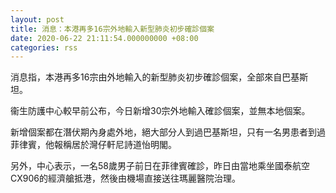 ```yaml
---
layout: post
title: 消息：本港再多16宗外地輸入新型肺炎初步確診個案
date: 2020-06-22 21:11:54.000000000 +08:00
categories: rss
---
```


消息指，本港再多16宗由外地輸入的新型肺炎初步確診個案，全部來自巴基斯坦。

衞生防護中心較早前公布，今日新增30宗外地輸入確診個案，並無本地個案。

新增個案都在潛伏期內身處外地，絕大部分人到過巴基斯坦，只有一名男患者到過菲律賓，他報稱居於灣仔軒尼詩道怡明閣。

另外，中心表示，一名58歲男子前日在菲律賓確診，昨日由當地乘坐國泰航空CX906的經濟艙抵港，然後由機場直接送往瑪麗醫院治理。

